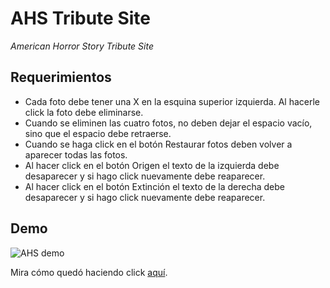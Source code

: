 # AHS Tribute Site
*American Horror Story Tribute Site*

## Requerimientos

- Cada foto debe tener una X en la esquina superior izquierda. Al hacerle click la foto debe eliminarse.
- Cuando se eliminen las cuatro fotos, no deben dejar el espacio vacío, sino que el espacio debe retraerse.
- Cuando se haga click en el botón Restaurar fotos deben volver a aparecer todas las fotos.
- Al hacer click en el botón Origen el texto de la izquierda debe desaparecer y si hago click nuevamente debe reaparecer.
- Al hacer click en el botón Extinción el texto de la derecha debe desaparecer y si hago click nuevamente debe reaparecer.

## Demo

![AHS demo](https://s-media-cache-ak0.pinimg.com/originals/6c/db/59/6cdb591bbc8dda16ed7c22ebac678517.gif)

Mira cómo quedó haciendo click [aquí](https://itsandromeda.github.io/AHS-Tribute-Site/).
